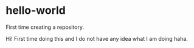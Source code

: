 # hello-world
First time creating a repository.

Hi! First time doing this and I do not have any idea what I am doing haha.
